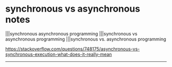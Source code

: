 # synchronous vs asynchronous notes

|||synchronous asynchronous programming |||synchronous vs asynchronous programming |||synchronous vs. asynchronous programming

<https://stackoverflow.com/questions/748175/asynchronous-vs-synchronous-execution-what-does-it-really-mean>

---
